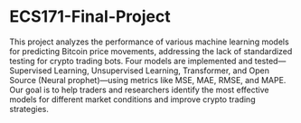 # ECS171-Final-Project

This project analyzes the performance of various machine learning models for predicting Bitcoin price movements, addressing the lack of standardized testing for crypto trading bots. Four models are implemented and tested—Supervised Learning, Unsupervised Learning, Transformer, and Open Source (Neural prophet)—using metrics like MSE, MAE, RMSE, and MAPE. Our goal is to help traders and researchers identify the most effective models for different market conditions and improve crypto trading strategies.
